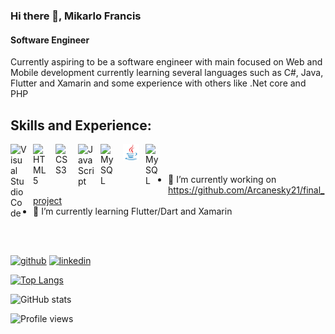 ### Hi there 👋, Mikarlo Francis
#### Software Engineer
Currently aspiring to be a software engineer with main focused on Web and Mobile development currently learning several languages such as C#, Java, Flutter and Xamarin and some experience with others like .Net core and PHP

## Skills and Experience:

<img align="left" alt="Visual Studio Code" width="26px" src="https://cdn.jsdelivr.net/gh/devicons/devicon/icons/vscode/vscode-original.svg" style="padding-right:10px;" />
<img align="left" alt="HTML5" width="26px" src="https://cdn.jsdelivr.net/gh/devicons/devicon/icons/html5/html5-original.svg" style="padding-right:10px;" />
<img align="left" alt="CSS3" width="26px" src="https://cdn.jsdelivr.net/gh/devicons/devicon/icons/css3/css3-original.svg" style="padding-right:10px;" />
<img align="left" alt="JavaScript" width="26px" src="https://cdn.jsdelivr.net/gh/devicons/devicon/icons/javascript/javascript-original.svg" style="padding-right:10px;" />
<img align="left" alt="MySQL" width="26px" src="https://cdn.jsdelivr.net/gh/devicons/devicon/icons/mysql/mysql-original.svg" style="padding-right:10px;" />
<img align="left" alt="MySQL" width="26px" src="https://raw.githubusercontent.com/devicons/devicon/v2.14.0/icons/java/java-original.svg" style="padding-right:10px;" />
<img align="left" alt="MySQL" width="26px" src="https://cdn.jsdelivr.net/npm/simple-icons@3.13.0/icons/spring.svg" style="padding-right:10px;" />


<br />
<br />

- 🔭 I’m currently working on https://github.com/Arcanesky21/final_project
- 🌱 I’m currently learning Flutter/Dart and Xamarin 

<br />
<br />

[<img src='https://cdn.jsdelivr.net/npm/simple-icons@3.0.1/icons/github.svg' alt='github' height='40'>](https://github.com/Arcanesky21)  [<img src='https://cdn.jsdelivr.net/npm/simple-icons@3.0.1/icons/linkedin.svg' alt='linkedin' height='40'>](https://www.linkedin.com/in/https://www.linkedin.com/in/mikarlo-francis-a8a65b20b//)  

[![Top Langs](https://github-readme-stats.vercel.app/api/top-langs/?username=Arcanesky21)](https://github.com/anuraghazra/github-readme-stats)

![GitHub stats](https://github-readme-stats.vercel.app/api?username=Arcanesky21&show_icons=true)  

![Profile views](https://gpvc.arturio.dev/Arcanesky21)  
<!--
**Arcanesky21/Arcanesky21** is a ✨ _special_ ✨ repository because its `README.md` (this file) appears on your GitHub profile.

Here are some ideas to get you started:

- 🔭 I’m currently working on ...
- 🌱 I’m currently learning ...
- 👯 I’m looking to collaborate on ...
- 🤔 I’m looking for help with ...
- 💬 Ask me about ...
- 📫 How to reach me: ...
- 😄 Pronouns: ...
- ⚡ Fun fact: ...
-->
